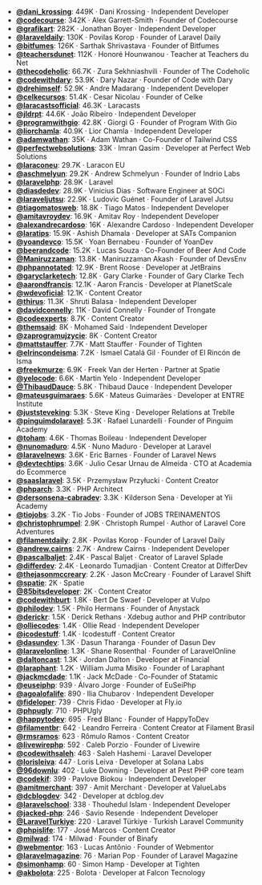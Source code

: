 - **[@dani_krossing](https://www.youtube.com/@dani_krossing)**: 449K ‧ Dani Krossing ‧ Independent Developer
- **[@codecourse](https://www.youtube.com/@codecourse)**: 342K ‧ Alex Garrett-Smith ‧ Founder of Codecourse
- **[@grafikart](https://www.youtube.com/@grafikart)**: 282K ‧ Jonathan Boyer ‧ Independent Developer
- **[@laraveldaily](https://www.youtube.com/@laraveldaily)**: 130K ‧ Povilas Korop ‧ Founder of Laravel Daily
- **[@bitfumes](https://www.youtube.com/@bitfumes)**: 126K ‧ Sarthak Shrivastava ‧ Founder of Bitfumes
- **[@teachersdunet](https://www.youtube.com/@teachersdunet)**: 112K ‧ Honoré Hounwanou ‧ Teacher at Teachers du Net
- **[@thecodeholic](https://www.youtube.com/@thecodeholic)**: 66.7K ‧ Zura Sekhniashvili ‧ Founder of The Codeholic
- **[@codewithdary](https://www.youtube.com/@codewithdary)**: 53.9K ‧ Dary Nazar ‧ Founder of Code with Dary
- **[@drehimself](https://www.youtube.com/@drehimself)**: 52.9K ‧ Andre Madarang ‧ Independent Developer
- **[@celkecursos](https://www.youtube.com/@celkecursos)**: 51.4K ‧ Cesar Nicolau ‧ Founder of Celke
- **[@laracastsofficial](https://www.youtube.com/@laracastsofficial)**: 46.3K ‧ Laracasts
- **[@jldrpt](https://www.youtube.com/@jldrpt)**: 44.6K ‧ João Ribeiro ‧ Independent Developer
- **[@programwithgio](https://www.youtube.com/@programwithgio)**: 42.8K ‧ Giorgi G ‧ Founder of Program With Gio
- **[@liorchamla](https://www.youtube.com/@liorchamla)**: 40.9K ‧ Lior Chamla ‧ Independent Developer
- **[@adamwathan](https://www.youtube.com/@adamwathan)**: 35K ‧ Adam Wathan ‧ Co-Founder of Tailwind CSS
- **[@perfectwebsolutions](https://www.youtube.com/@perfectwebsolutions)**: 33K ‧ Imran Qasim ‧ Developer at Perfect Web Solutions
- **[@laraconeu](https://www.youtube.com/@laraconeu)**: 29.7K ‧ Laracon EU
- **[@aschmelyun](https://www.youtube.com/@aschmelyun)**: 29.2K ‧ Andrew Schmelyun ‧ Founder of Indrio Labs
- **[@laravelphp](https://www.youtube.com/@laravelphp)**: 28.9K ‧ Laravel
- **[@diasdedev](https://www.youtube.com/@diasdedev)**: 28.9K ‧ Vinicius Dias ‧ Software Engineer at SOCi
- **[@laraveljutsu](https://www.youtube.com/@laraveljutsu)**: 22.9K ‧ Ludovic Guénet ‧ Founder of Laravel Jutsu
- **[@tiagomatosweb](https://www.youtube.com/@tiagomatosweb)**: 18.8K ‧ Tiago Matos ‧ Independent Developer
- **[@amitavroydev](https://www.youtube.com/@amitavroydev)**: 16.9K ‧ Amitav Roy ‧ Independent Developer
- **[@alexandrecardoso](https://www.youtube.com/@alexandrecardoso)**: 16K ‧ Alexandre Cardoso ‧ Independent Developer
- **[@laratips](https://www.youtube.com/@laratips)**: 15.9K ‧ Ashish Dhamala ‧ Developer at SATs Companion
- **[@yoandevco](https://www.youtube.com/@yoandevco)**: 15.5K ‧ Yoan Bernabeu ‧ Founder of YoanDev
- **[@beerandcode](https://www.youtube.com/@beerandcode)**: 15.2K ‧ Lucas Souza ‧ Co-Founder of Beer And Code
- **[@Maniruzzaman](https://www.youtube.com/@Maniruzzaman)**: 13.8K ‧ Maniruzzaman Akash ‧ Founder of DevsEnv
- **[@phpannotated](https://www.youtube.com/@phpannotated)**: 12.9K ‧ Brent Roose ‧ Developer at JetBrains
- **[@garyclarketech](https://www.youtube.com/@garyclarketech)**: 12.8K ‧ Gary Clarke ‧ Founder of Gary Clarke Tech
- **[@aarondfrancis](https://www.youtube.com/@aarondfrancis)**: 12.1K ‧ Aaron Francis ‧ Developer at PlanetScale
- **[@wdevoficial](https://www.youtube.com/@wdevoficial)**: 12.1K ‧ Content Creator
- **[@thirus](https://www.youtube.com/@thirus)**: 11.3K ‧ Shruti Balasa ‧ Independent Developer
- **[@davidconnelly](https://www.youtube.com/@davidconnelly)**: 11K ‧ David Connelly ‧ Founder of Trongate
- **[@codeexperts](https://www.youtube.com/@codeexperts)**: 8.7K ‧ Content Creator
- **[@themsaid](https://www.youtube.com/@themsaid)**: 8K ‧ Mohamed Said ‧ Independent Developer
- **[@zaprogramujzycie](https://www.youtube.com/@zaprogramujzycie)**: 8K ‧ Content Creator
- **[@mattstauffer](https://www.youtube.com/@mattstauffer)**: 7.7K ‧ Matt Stauffer ‧ Founder of Tighten
- **[@elrincondeisma](https://www.youtube.com/@elrincondeisma)**: 7.2K ‧ Ismael Catalá Gil ‧ Founder of El Rincón de Isma
- **[@freekmurze](https://www.youtube.com/@freekmurze)**: 6.9K ‧ Freek Van der Herten ‧ Partner at Spatie
- **[@yelocode](https://www.youtube.com/@yelocode)**: 6.6K ‧ Martin Yelo ‧ Independent Developer
- **[@ThibaudDauce](https://www.youtube.com/@ThibaudDauce)**: 5.8K ‧ Thibaud Dauce ‧ Independent Developer
- **[@mateusguimaraes](https://www.youtube.com/@mateusguimaraes)**: 5.6K ‧ Mateus Guimarães ‧ Developer at ENTRE Institute
- **[@juststeveking](https://www.youtube.com/@juststeveking)**: 5.3K ‧ Steve King ‧ Developer Relations at Treblle
- **[@pinguimdolaravel](https://www.youtube.com/@pinguimdolaravel)**: 5.3K ‧ Rafael Lunardelli ‧ Founder of Pinguim Academy
- **[@toham](https://www.youtube.com/@toham)**: 4.6K ‧ Thomas Boileau ‧ Independent Developer
- **[@nunomaduro](https://www.youtube.com/@nunomaduro)**: 4.5K ‧ Nuno Maduro ‧ Developer at Laravel
- **[@laravelnews](https://www.youtube.com/@laravelnews)**: 3.6K ‧ Eric Barnes ‧ Founder of Laravel News
- **[@devtechtips](https://www.youtube.com/@devtechtips)**: 3.6K ‧ Julio Cesar Urnau de Almeida ‧ CTO at Academia do Ecommerce
- **[@saaslaravel](https://www.youtube.com/@saaslaravel)**: 3.5K ‧ Przemysław Przyłucki ‧ Content Creator
- **[@phparch](https://www.youtube.com/@phparch)**: 3.3K ‧ PHP Architect
- **[@dersonsena-cabradev](https://www.youtube.com/@dersonsena-cabradev)**: 3.3K ‧ Kilderson Sena ‧ Developer at Yii Academy
- **[@tiojobs](https://www.youtube.com/@tiojobs)**: 3.2K ‧ Tio Jobs ‧ Founder of JOBS TREINAMENTOS
- **[@christophrumpel](https://www.youtube.com/@christophrumpel)**: 2.9K ‧ Christoph Rumpel ‧ Author of Laravel Core Adventures
- **[@filamentdaily](https://www.youtube.com/@filamentdaily)**: 2.8K ‧ Povilas Korop ‧ Founder of Laravel Daily
- **[@andrew.cairns](https://www.youtube.com/@andrew.cairns)**: 2.7K ‧ Andrew Cairns ‧ Independent Developer
- **[@pascalbaljet](https://www.youtube.com/@pascalbaljet)**: 2.4K ‧ Pascal Baljet ‧ Creator of Laravel Splade
- **[@differdev](https://www.youtube.com/@differdev)**: 2.4K ‧ Leonardo Tumadjian ‧ Content Creator at DifferDev
- **[@thejasonmccreary](https://www.youtube.com/@thejasonmccreary)**: 2.2K ‧ Jason McCreary ‧ Founder of Laravel Shift
- **[@spatie](https://www.youtube.com/@spatie)**: 2K ‧ Spatie
- **[@85bitsdeveloper](https://www.youtube.com/@85bitsdeveloper)**: 2K ‧ Content Creator
- **[@codewithburt](https://www.youtube.com/@codewithburt)**: 1.8K ‧ Bert De Swaef ‧ Developer at Vulpo
- **[@philodev](https://www.youtube.com/@philodev)**: 1.5K ‧ Philo Hermans ‧ Founder of Anystack
- **[@derickr](https://www.youtube.com/@DerickRethansXdebug/)**: 1.5K ‧ Derick Rethans ‧ Xdebug author and PHP contributor
- **[@olliecodes](https://www.youtube.com/@olliecodes)**: 1.4K ‧ Ollie Read ‧ Independent Developer
- **[@icodestuff](https://www.youtube.com/@icodestuff)**: 1.4K ‧ Icodestuff ‧ Content Creator
- **[@dasundev](https://www.youtube.com/@dasundev)**: 1.3K ‧ Dasun Tharanga ‧ Founder of Dasun Dev
- **[@laravelonline](https://www.youtube.com/@laravelonline)**: 1.3K ‧ Shane Rosenthal ‧ Founder of LaravelOnline
- **[@daltoncast](https://www.youtube.com/@daltoncast)**: 1.3K ‧ Jordan Dalton ‧ Developer at Financial
- **[@laraphant](https://www.youtube.com/@laraphant)**: 1.2K ‧ William Juma Misiko ‧ Founder of Laraphant
- **[@jackmcdade](https://www.youtube.com/@jackmcdade)**: 1.1K ‧ Jack McDade ‧ Co-Founder of Statamic
- **[@euseiphp](https://www.youtube.com/@euseiphp)**: 939 ‧ Álvaro Jorge ‧ Founder of EuSeiPhp
- **[@agoalofalife](https://www.youtube.com/@agoalofalife)**: 890 ‧ Ilia Chubarov ‧ Independent Developer
- **[@fideloper](https://www.youtube.com/@fideloper)**: 739 ‧ Chris Fidao ‧ Developer at Fly.io
- **[@phpugly](https://www.youtube.com/@phpugly)**: 710 ‧ PHPUgly
- **[@happytodev](https://www.youtube.com/@happytodev)**: 695 ‧ Fred Blanc ‧ Founder of HappyToDev
- **[@filamentbr](https://www.youtube.com/@filamentbr)**: 642 ‧ Leandro Ferreira ‧ Content Creator at Filament Brasil
- **[@rmsramos](https://www.youtube.com/@rmsramos)**: 623 ‧ Rômulo Ramos ‧ Content Creator
- **[@livewirephp](https://www.youtube.com/@livewirephp)**: 592 ‧ Caleb Porzio ‧ Founder of Livewire
- **[@codewithsaleh](https://www.youtube.com/@codewithsaleh)**: 463 ‧ Saleh Hashemi ‧ Laravel Developer
- **[@lorisleiva](https://www.youtube.com/@lorisleiva)**: 447 ‧ Loris Leiva ‧ Developer at Solana Labs
- **[@96downlu](https://www.youtube.com/@96downlu)**: 402 ‧ Luke Downing ‧ Developer at Pest PHP core team
- **[@codekif](https://www.youtube.com/@codekif)**: 399 ‧ Pavlove Biokou ‧ Independent Developer
- **[@amitmerchant](https://www.youtube.com/@amitmerchant)**: 397 ‧ Amit Merchant ‧ Developer at ValueLabs
- **[@dcblogdev](https://www.youtube.com/@dcblogdev)**: 342 ‧ Developer at dcblog.dev
- **[@laravelschool](https://www.youtube.com/@laravelschool)**: 338 ‧ Thouhedul Islam ‧ Independent Developer
- **[@jacked-php](https://www.youtube.com/@jacked-php)**: 246 ‧ Savio Resende ‧ Independent Developer
- **[@LaravelTurkiye](https://www.youtube.com/@LaravelTurkiye)**: 220 ‧ Laravel Türkiye ‧ Turkish Laravel Community
- **[@phpislife](https://www.youtube.com/@phpislife)**: 177 ‧ José Marcos ‧ Content Creator
- **[@milwad](https://www.youtube.com/@milwad)**: 174 ‧ Milwad ‧ Founder of Binafy
- **[@webmentor](https://www.youtube.com/@webmentor)**: 163 ‧ Lucas Antônio ‧ Founder of Webmentor
- **[@laravelmagazine](https://www.youtube.com/@laravelmagazine)**: 76 ‧ Marian Pop ‧ Founder of Laravel Magazine
- **[@simonhamp](https://www.youtube.com/@simonhamp)**: 60 ‧ Simon Hamp ‧ Developer at Tighten
- **[@akbolota](https://www.youtube.com/@akbolota)**: 225 ‧ Bolota ‧ Developer at Falcon Tecnology
